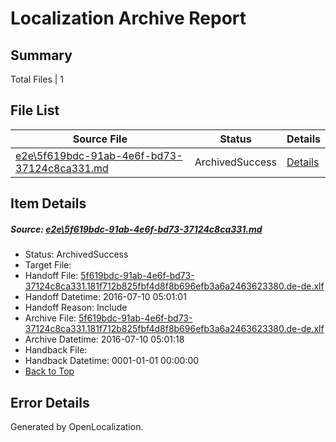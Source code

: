 # <a name='report-top'></a> Localization Archive Report

## Summary
 Total Files | 1

## File List
 Source File | Status | Details 
 ----------- | ------ | ------- 
 [e2e\5f619bdc-91ab-4e6f-bd73-37124c8ca331.md](https://github.com/OpenLocalizationTestOrg/oltest/blob/8fe0fafc39088916d17e30404ca25236f0a7e996/e2e/5f619bdc-91ab-4e6f-bd73-37124c8ca331.md) | ArchivedSuccess | [Details](#c6ab060abad14fedcbcf11f91b9fe039de89034f1)

## Item Details
##### <a name='c6ab060abad14fedcbcf11f91b9fe039de89034f1'></a> Source: [e2e\5f619bdc-91ab-4e6f-bd73-37124c8ca331.md](https://github.com/OpenLocalizationTestOrg/oltest/blob/8fe0fafc39088916d17e30404ca25236f0a7e996/e2e/5f619bdc-91ab-4e6f-bd73-37124c8ca331.md)
* Status: ArchivedSuccess
* Target File: 
* Handoff File: [5f619bdc-91ab-4e6f-bd73-37124c8ca331.181f712b825fbf4d8f8b696efb3a6a2463623380.de-de.xlf](https://github.com/OpenLocalizationTestOrg/olhandoff-e2e/blob/49d5a45148b0531821fae9ae8fcc6572ea484535/ol-handoff/OpenLocalizationTestOrg/oltest-dede-fly/ci/ht/5f619bdc-91ab-4e6f-bd73-37124c8ca331.181f712b825fbf4d8f8b696efb3a6a2463623380.de-de.xlf)
* Handoff Datetime: 2016-07-10 05:01:01
* Handoff Reason: Include
* Archive File: [5f619bdc-91ab-4e6f-bd73-37124c8ca331.181f712b825fbf4d8f8b696efb3a6a2463623380.de-de.xlf](https://github.com/OpenLocalizationTestOrg/olhandoff-e2e/blob/f446193af9f2a5ce0e0fd92ff523f9cd23a9d8a9/ol-archive/OpenLocalizationTestOrg/oltest-dede-fly/ci/ht/5f619bdc-91ab-4e6f-bd73-37124c8ca331.181f712b825fbf4d8f8b696efb3a6a2463623380.de-de.xlf)
* Archive Datetime: 2016-07-10 05:01:18
* Handback File: 
* Handback Datetime: 0001-01-01 00:00:00
* [Back to Top](#report-top)


## Error Details

Generated by OpenLocalization.
